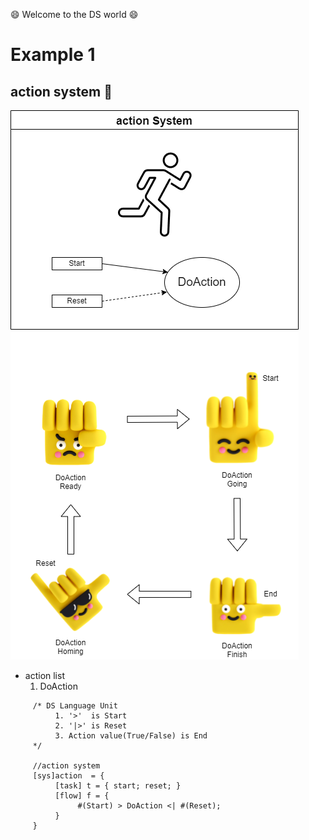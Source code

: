 :smile: Welcome to the DS world  :smile:
# Example 1 

## action system :raising_hand:


 ![AAA](./png/ex1.dio.png)
 
  - action list 
    1. DoAction



```
     /* DS Language Unit
          1. '>'  is Start
          2. '|>' is Reset
          3. Action value(True/False) is End
     */

     //action system 
     [sys]action  = {
          [task] t = { start; reset; }
          [flow] f = {
               #(Start) > DoAction <| #(Reset);
          }
     }
```

